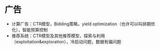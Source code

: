# 广告
 * 计算广告：CTR模型，Bidding策略，yield optimization（也许可以叫排期优化），智能预算控制
 * 推荐系统：CTR模型及其他推荐模型，探索与利用（exploitation&exploration），冷启动问题，数据有偏问题
